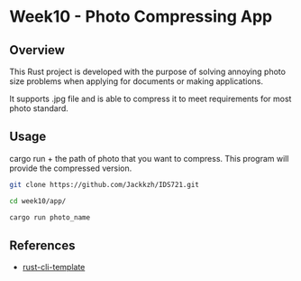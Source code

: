 # Week10 - Photo Compressing App

## Overview

This Rust project is developed with the purpose of solving annoying photo size problems when applying for documents or making applications.

It supports .jpg file and is able to compress it to meet requirements for most photo standard.  

## Usage
cargo run + the path of photo that you want to compress. This program will provide the compressed version.

```sh
git clone https://github.com/Jackkzh/IDS721.git

cd week10/app/

cargo run photo_name

```


## References

* [rust-cli-template](https://github.com/kbknapp/rust-cli-template)

